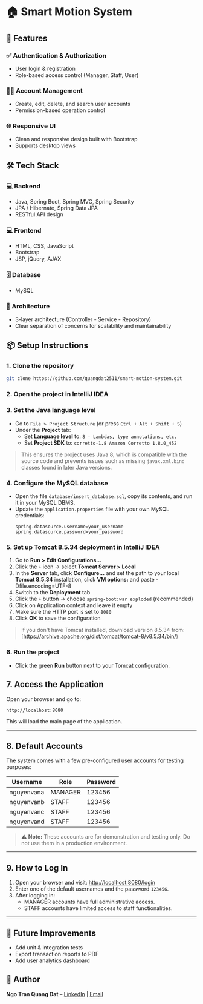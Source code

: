 # 🏠 Smart Motion System


## 🚀 Features

### ✅ Authentication & Authorization

- User login & registration
- Role-based access control (Manager, Staff, User)

### 🧑‍💼 Account Management

- Create, edit, delete, and search user accounts
- Permission-based operation control

### 🌐 Responsive UI

- Clean and responsive design built with Bootstrap
- Supports desktop views

## 🛠 Tech Stack

### 💻 Backend

- Java, Spring Boot, Spring MVC, Spring Security
- JPA / Hibernate, Spring Data JPA
- RESTful API design

### 💻 Frontend

- HTML, CSS, JavaScript
- Bootstrap
- JSP, jQuery, AJAX

### 🗄 Database

- MySQL

### 🔧 Architecture

- 3-layer architecture (Controller - Service - Repository)
- Clear separation of concerns for scalability and maintainability

## 📦 Setup Instructions

### 1. Clone the repository

```bash
git clone https://github.com/quangdat2511/smart-motion-system.git
```

### 2. Open the project in IntelliJ IDEA

### 3. Set the Java language level

- Go to `File > Project Structure` (or press `Ctrl + Alt + Shift + S`)
- Under the **Project** tab:
  - Set **Language level** to: `8 - Lambdas, type annotations, etc.`
  - Set **Project SDK** to: `corretto-1.8 Amazon Corretto 1.8.0_452`

> This ensures the project uses Java 8, which is compatible with the source code and prevents issues such as missing `javax.xml.bind` classes found in later Java versions.

### 4. Configure the MySQL database

- Open the file `database/insert_database.sql`, copy its contents, and run it in your MySQL DBMS.
- Update the `application.properties` file with your own MySQL credentials:
  ```properties
  spring.datasource.username=your_username
  spring.datasource.password=your_password
  ```

### 5. Set up Tomcat 8.5.34 deployment in IntelliJ IDEA

1. Go to **Run > Edit Configurations...**
2. Click the `+` icon → select **Tomcat Server > Local**
3. In the **Server** tab, click **Configure...** and set the path to your local **Tomcat 8.5.34** installation, click **VM options:** and paste -Dfile.encoding=UTF-8
5. Switch to the **Deployment** tab
6. Click the `+` button → choose `spring-boot:war exploded` (recommended)
7. Click on Application context and leave it empty
8. Make sure the HTTP port is set to `8080`
9. Click **OK** to save the configuration

> If you don't have Tomcat installed, download version 8.5.34 from: [https://archive.apache.org/dist/tomcat/tomcat-8/v8.5.34/bin/)

### 6. Run the project

- Click the green **Run** button next to your Tomcat configuration.

## 7. Access the Application

Open your browser and go to:

```http
http://localhost:8080
```

This will load the main page of the application.

---

## 8. Default Accounts

The system comes with a few pre-configured user accounts for testing purposes:

| Username   | Role    | Password |
| ---------- | ------- | -------- |
| nguyenvana | MANAGER | 123456   |
| nguyenvanb | STAFF   | 123456   |
| nguyenvanc | STAFF   | 123456   |
| nguyenvand | STAFF   | 123456   |

> ⚠️ **Note:** These accounts are for demonstration and testing only. Do not use them in a production environment.

---

## 9. How to Log In

1. Open your browser and visit: [http://localhost:8080/login](http://localhost:8080/login)
2. Enter one of the default usernames and the password `123456`.
3. After logging in:
   - MANAGER accounts have full administrative access.
   - STAFF accounts have limited access to staff functionalities.

---

## 🧠 Future Improvements

- Add unit & integration tests
- Export transaction reports to PDF
- Add user analytics dashboard

## 🤝 Author

**Ngo Tran Quang Dat** – [LinkedIn](https://linkedin.com/in/ntqdat) | [Email](mailto\:ngotranquangdat2511@gmail.com)

